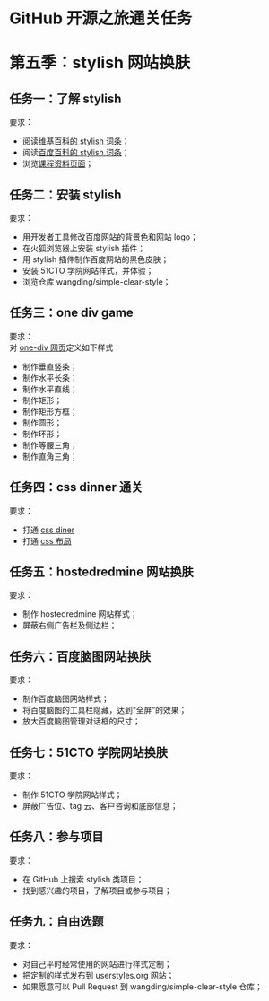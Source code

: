# GitHub 开源之旅通关任务

# 第五季：stylish 网站换肤

## 任务一：了解 stylish

要求：
- 阅读[维基百科的 stylish 词条][wikipedia_stylish]；  
- 阅读[百度百科的 stylish 词条][baidu_stylish]；  
- 浏览[课程资料页面](README.md#第五季stylish-网站换肤)；  

## 任务二：安装 stylish

要求：
- 用开发者工具修改百度网站的背景色和网站 logo；  
- 在火狐浏览器上安装 stylish 插件；  
- 用 stylish 插件制作百度网站的黑色皮肤；  
- 安装 51CTO 学院网站样式，并体验；
- 浏览仓库 wangding/simple-clear-style；

## 任务三：one div game

要求：  
对 [one-div 网页]定义如下样式：  
- 制作垂直竖条；
- 制作水平长条；
- 制作水平直线；
- 制作矩形；
- 制作矩形方框；
- 制作圆形；
- 制作环形；
- 制作等腰三角；
- 制作直角三角；

## 任务四：css dinner 通关

要求：
- 打通 [css diner]  
- 打通 [css 布局]  

## 任务五：hostedredmine 网站换肤

要求：
- 制作 hostedredmine 网站样式；
- 屏蔽右侧广告栏及侧边栏；

## 任务六：百度脑图网站换肤

要求：
- 制作百度脑图网站样式；
- 将百度脑图的工具栏隐藏，达到“全屏”的效果；
- 放大百度脑图管理对话框的尺寸；

## 任务七：51CTO 学院网站换肤

要求：
- 制作 51CTO 学院网站样式；
- 屏蔽广告位、tag 云、客户咨询和底部信息；

## 任务八：参与项目

要求：
- 在 GitHub 上搜索 stylish 类项目；
- 找到感兴趣的项目，了解项目或参与项目；

## 任务九：自由选题

要求：
- 对自己平时经常使用的网站进行样式定制；
- 把定制的样式发布到 userstyles.org 网站；
- 如果愿意可以 Pull Request 到 wangding/simple-clear-style 仓库；


<!-- 本页面的一些链接 -->
[wikipedia_stylish]: https://en.wikipedia.org/wiki/Stylish
[baidu_stylish]: http://baike.baidu.com/link?url=2KfSbd2DbiAPj1QLBxsYcSTPcMD1hoy2geCdlkZ7vitXi7aZNKqdl1SKxZ3qUml_Wat4dmgoy3tuQJ5OJpZ0Zq
[css 布局]: http://zh.learnlayout.com/
[css diner]: http://flukeout.github.io/
[one-div 网页]: http://sample.wangding.in/web/one-div.html

